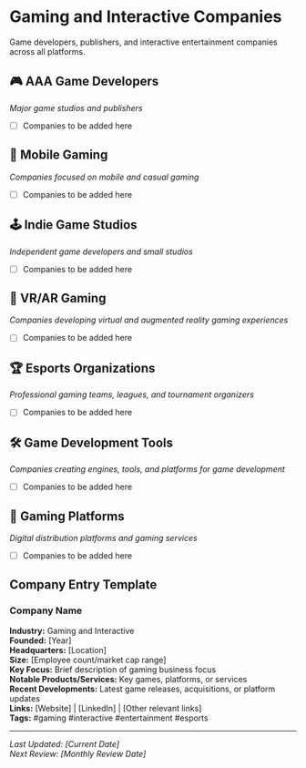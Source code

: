 # Gaming and Interactive Companies

Game developers, publishers, and interactive entertainment companies across all platforms.

## 🎮 AAA Game Developers
*Major game studios and publishers*

- [ ] Companies to be added here

## 📱 Mobile Gaming
*Companies focused on mobile and casual gaming*

- [ ] Companies to be added here

## 🕹️ Indie Game Studios
*Independent game developers and small studios*

- [ ] Companies to be added here

## 🥽 VR/AR Gaming
*Companies developing virtual and augmented reality gaming experiences*

- [ ] Companies to be added here

## 🏆 Esports Organizations
*Professional gaming teams, leagues, and tournament organizers*

- [ ] Companies to be added here

## 🛠️ Game Development Tools
*Companies creating engines, tools, and platforms for game development*

- [ ] Companies to be added here

## 🎯 Gaming Platforms
*Digital distribution platforms and gaming services*

- [ ] Companies to be added here

## Company Entry Template

### Company Name
**Industry:** Gaming and Interactive  
**Founded:** [Year]  
**Headquarters:** [Location]  
**Size:** [Employee count/market cap range]  
**Key Focus:** Brief description of gaming business focus  
**Notable Products/Services:** Key games, platforms, or services  
**Recent Developments:** Latest game releases, acquisitions, or platform updates  
**Links:** [Website] | [LinkedIn] | [Other relevant links]  
**Tags:** #gaming #interactive #entertainment #esports

---

*Last Updated: [Current Date]*  
*Next Review: [Monthly Review Date]*